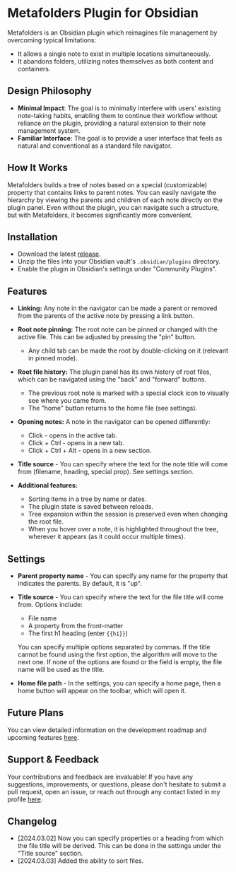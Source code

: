 # Metafolders Plugin for Obsidian

Metafolders is an Obsidian plugin which reimagines file management by overcoming typical limitations:

-   It allows a single note to exist in multiple locations simultaneously.
-   It abandons folders, utilizing notes themselves as both content and containers.

## Design Philosophy

-   **Minimal Impact**: The goal is to minimally interfere with users' existing note-taking habits, enabling them to continue their workflow without reliance on the plugin, providing a natural extension to their note management system.
-   **Familiar Interface**: The goal is to provide a user interface that feels as natural and conventional as a standard file navigator.

## How It Works

Metafolders builds a tree of notes based on a special (customizable) property that contains links to parent notes. You can easily navigate the hierarchy by viewing the parents and children of each note directly on the plugin panel. Even without the plugin, you can navigate such a structure, but with Metafolders, it becomes significantly more convenient.

## Installation

-   Download the latest [release](https://github.com/makary-s/obsidian-metafolders/releases).
-   Unzip the files into your Obsidian vault's `.obsidian/plugins` directory.
-   Enable the plugin in Obsidian's settings under "Community Plugins".

## Features

-   **Linking:** Any note in the navigator can be made a parent or removed from the parents of the active note by pressing a link button.

-   **Root note pinning:** The root note can be pinned or changed with the active file. This can be adjusted by pressing the "pin" button.

    -   Any child tab can be made the root by double-clicking on it (relevant in pinned mode).

-   **Root file history:** The plugin panel has its own history of root files, which can be navigated using the "back" and "forward" buttons.

    -   The previous root note is marked with a special clock icon to visually see where you came from.
    -   The "home" button returns to the home file (see settings).

-   **Opening notes:** A note in the navigator can be opened differently:

    -   Click - opens in the active tab.
    -   Click + Ctrl - opens in a new tab.
    -   Click + Ctrl + Alt - opens in a new section.

-   **Title source** - You can specify where the text for the note title will come from (filename, heading, special prop). See settings section.

-   **Additional features:**

    -   Sorting items in a tree by name or dates.
    -   The plugin state is saved between reloads.
    -   Tree expansion within the session is preserved even when changing the root file.
    -   When you hover over a note, it is highlighted throughout the tree, wherever it appears (as it could occur multiple times).

## Settings

-   **Parent property name** - You can specify any name for the property that indicates the parents. By default, it is "up".

-   **Title source** - You can specify where the text for the file title will come from. Options include:

    -   File name
    -   A property from the front-matter
    -   The first h1 heading (enter `{{h1}}`)

    You can specify multiple options separated by commas. If the title cannot be found using the first option, the algorithm will move to the next one. If none of the options are found or the field is empty, the file name will be used as the title.

-   **Home file path** - In the settings, you can specify a home page, then a home button will appear on the toolbar, which will open it.

## Future Plans

You can view detailed information on the development roadmap and upcoming features [here](https://github.com/users/makary-s/projects/1/views/1).

## Support & Feedback

Your contributions and feedback are invaluable! If you have any suggestions, improvements, or questions, please don't hesitate to submit a pull request, open an issue, or reach out through any contact listed in my profile [here](https://github.com/makary-s).

## Changelog

-   [2024.03.02] Now you can specify properties or a heading from which the file title will be derived. This can be done in the settings under the "Title source" section.
-   [2024.03.03] Added the ability to sort files.
